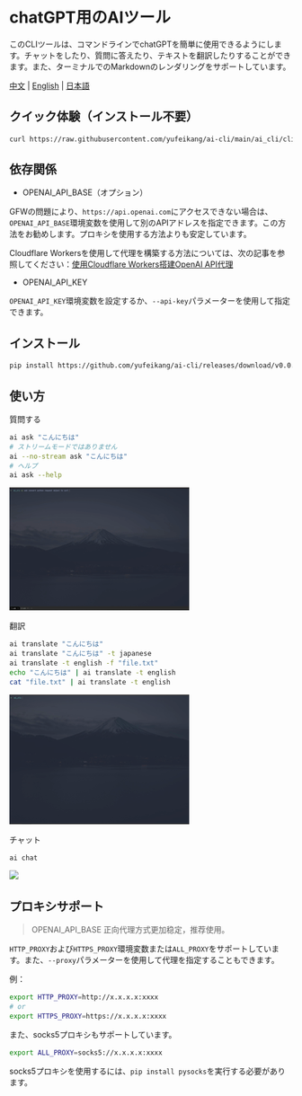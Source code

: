 

# chatGPT用のAIツール

このCLIツールは、コマンドラインでchatGPTを簡単に使用できるようにします。チャットをしたり、質問に答えたり、テキストを翻訳したりすることができます。また、ターミナルでのMarkdownのレンダリングをサポートしています。

[中文](README.zh.md) | [English](README.md) | [日本語](README.ja.md)

## クイック体験（インストール不要）

```bash
curl https://raw.githubusercontent.com/yufeikang/ai-cli/main/ai_cli/cli.py -L -s | python - ask "こんにちは"
```

## 依存関係

* OPENAI_API_BASE（オプション）

GFWの問題により、`https://api.openai.com`にアクセスできない場合は、`OPENAI_API_BASE`環境変数を使用して別のAPIアドレスを指定できます。この方法をお勧めします。プロキシを使用する方法よりも安定しています。 

Cloudflare Workersを使用して代理を構築する方法については、次の記事を参照してください：[使用Cloudflare Workers搭建OpenAI API代理](https://github.com/noobnooc/noobnooc/discussions/9)

* OPENAI_API_KEY

`OPENAI_API_KEY`環境変数を設定するか、`--api-key`パラメーターを使用して指定できます。

## インストール

```bash
pip install https://github.com/yufeikang/ai-cli/releases/download/v0.0.1/ai_cli-0.0.1-py3-none-any.whl
```

## 使い方

質問する

```bash
ai ask "こんにちは"
# ストリームモードではありません
ai --no-stream ask "こんにちは"
# ヘルプ
ai ask --help
```

![](./_/video/ask.gif)

翻訳

```bash
ai translate "こんにちは"
ai translate "こんにちは" -t japanese
ai translate -t english -f "file.txt"
echo "こんにちは" | ai translate -t english
cat "file.txt" | ai translate -t english
```

![](./_/video/translate.gif)

チャット

```bash
ai chat
```

![](./_/video/chat.gif)

## プロキシサポート

> OPENAI_API_BASE 正向代理方式更加稳定，推荐使用。

`HTTP_PROXY`および`HTTPS_PROXY`環境変数または`ALL_PROXY`をサポートしています。また、`--proxy`パラメーターを使用して代理を指定することもできます。

例：

```bash
export HTTP_PROXY=http://x.x.x.x:xxxx
# or
export HTTPS_PROXY=https://x.x.x.x:xxxx
```

また、socks5プロキシもサポートしています。

```bash
export ALL_PROXY=socks5://x.x.x.x:xxxx
```

socks5プロキシを使用するには、`pip install pysocks`を実行する必要があります。